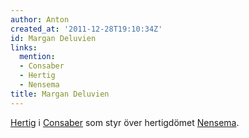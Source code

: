 ```yaml
---
author: Anton
created_at: '2011-12-28T19:10:34Z'
id: Margan Deluvien
links:
  mention:
  - Consaber
  - Hertig
  - Nensema
title: Margan Deluvien
---
```


[Hertig] i [Consaber] som styr över hertigdömet [Nensema].

  [Hertig]: Hertig
  [Consaber]: Consaber
  [Nensema]: Nensema
